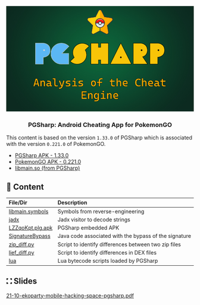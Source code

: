 <p align="center">
  <br />
  <br />
    <img src=".github/featured.png" alt="PGSharp">
</p>

<h3 align="center">PGSharp: Android Cheating App for PokemonGO</h4>

This content is based on the version ``1.33.0`` of PGSharp which is associated
with the version ``0.221.0`` of PokemonGO.

* [PGSharp APK - 1.33.0](https://data.romainthomas.fr/21-09-pgsharp/pgs1.33.0.apk)
* [PokemonGO APK - 0.221.0](https://data.romainthomas.fr/21-09-pgsharp/com.nianticlabs.pokemongo_0.221.0-2021093001.apk)
* [libmain.so (from PGSharp)](https://data.romainthomas.fr/21-09-pgsharp/libmain.so)

## 📁 Content

| File/Dir                             | Description
| :------                              | :-----------
| [libmain.symbols](libmain.symbols)   | Symbols from reverse-engineering
| [jadx](jadx)                         | Jadx visitor to decode strings
| [LZZqoKpt.plg.apk](LZZqoKpt.plg.apk) | PGSharp embedded APK
| [SignatureBypass](SignatureBypass)   | Java code associated with the bypass of the signature
| [zip_diff.py](zip_diff.py)           | Script to identify differences between two zip files
| [lief_diff.py](lief_diff.py)         | Script to identify differences in DEX files
| [lua](lua)                           | Lua bytecode scripts loaded by PGSharp

## ⛚ Slides

[21-10-ekoparty-mobile-hacking-space-pgsharp.pdf](21-10-ekoparty-mobile-hacking-space-pgsharp.pdf)
